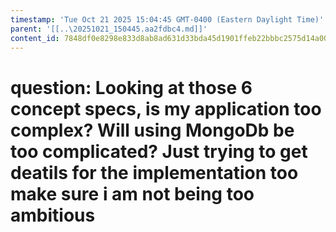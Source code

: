 ```yaml
---
timestamp: 'Tue Oct 21 2025 15:04:45 GMT-0400 (Eastern Daylight Time)'
parent: '[[..\20251021_150445.aa2fdbc4.md]]'
content_id: 7848df0e8298e833d8ab8ad631d33bda45d1901ffeb22bbbc2575d14a00f05c4
---
```


# question: Looking at those 6 concept specs, is my application too complex? Will using MongoDb be too complicated? Just trying to get deatils for the implementation too make sure i am not being too ambitious
